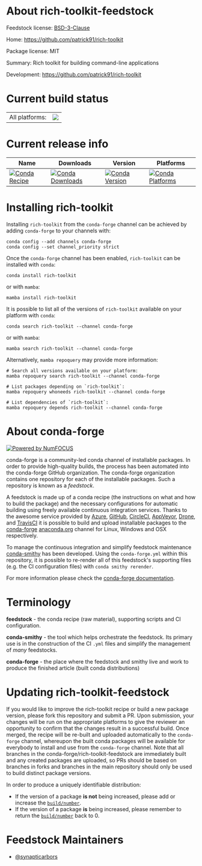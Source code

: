 About rich-toolkit-feedstock
============================

Feedstock license: [BSD-3-Clause](https://github.com/conda-forge/rich-toolkit-feedstock/blob/main/LICENSE.txt)

Home: https://github.com/patrick91/rich-toolkit

Package license: MIT

Summary: Rich toolkit for building command-line applications

Development: https://github.com/patrick91/rich-toolkit

Current build status
====================


<table><tr><td>All platforms:</td>
    <td>
      <a href="https://dev.azure.com/conda-forge/feedstock-builds/_build/latest?definitionId=24261&branchName=main">
        <img src="https://dev.azure.com/conda-forge/feedstock-builds/_apis/build/status/rich-toolkit-feedstock?branchName=main">
      </a>
    </td>
  </tr>
</table>

Current release info
====================

| Name | Downloads | Version | Platforms |
| --- | --- | --- | --- |
| [![Conda Recipe](https://img.shields.io/badge/recipe-rich--toolkit-green.svg)](https://anaconda.org/conda-forge/rich-toolkit) | [![Conda Downloads](https://img.shields.io/conda/dn/conda-forge/rich-toolkit.svg)](https://anaconda.org/conda-forge/rich-toolkit) | [![Conda Version](https://img.shields.io/conda/vn/conda-forge/rich-toolkit.svg)](https://anaconda.org/conda-forge/rich-toolkit) | [![Conda Platforms](https://img.shields.io/conda/pn/conda-forge/rich-toolkit.svg)](https://anaconda.org/conda-forge/rich-toolkit) |

Installing rich-toolkit
=======================

Installing `rich-toolkit` from the `conda-forge` channel can be achieved by adding `conda-forge` to your channels with:

```
conda config --add channels conda-forge
conda config --set channel_priority strict
```

Once the `conda-forge` channel has been enabled, `rich-toolkit` can be installed with `conda`:

```
conda install rich-toolkit
```

or with `mamba`:

```
mamba install rich-toolkit
```

It is possible to list all of the versions of `rich-toolkit` available on your platform with `conda`:

```
conda search rich-toolkit --channel conda-forge
```

or with `mamba`:

```
mamba search rich-toolkit --channel conda-forge
```

Alternatively, `mamba repoquery` may provide more information:

```
# Search all versions available on your platform:
mamba repoquery search rich-toolkit --channel conda-forge

# List packages depending on `rich-toolkit`:
mamba repoquery whoneeds rich-toolkit --channel conda-forge

# List dependencies of `rich-toolkit`:
mamba repoquery depends rich-toolkit --channel conda-forge
```


About conda-forge
=================

[![Powered by
NumFOCUS](https://img.shields.io/badge/powered%20by-NumFOCUS-orange.svg?style=flat&colorA=E1523D&colorB=007D8A)](https://numfocus.org)

conda-forge is a community-led conda channel of installable packages.
In order to provide high-quality builds, the process has been automated into the
conda-forge GitHub organization. The conda-forge organization contains one repository
for each of the installable packages. Such a repository is known as a *feedstock*.

A feedstock is made up of a conda recipe (the instructions on what and how to build
the package) and the necessary configurations for automatic building using freely
available continuous integration services. Thanks to the awesome service provided by
[Azure](https://azure.microsoft.com/en-us/services/devops/), [GitHub](https://github.com/),
[CircleCI](https://circleci.com/), [AppVeyor](https://www.appveyor.com/),
[Drone](https://cloud.drone.io/welcome), and [TravisCI](https://travis-ci.com/)
it is possible to build and upload installable packages to the
[conda-forge](https://anaconda.org/conda-forge) [anaconda.org](https://anaconda.org/)
channel for Linux, Windows and OSX respectively.

To manage the continuous integration and simplify feedstock maintenance
[conda-smithy](https://github.com/conda-forge/conda-smithy) has been developed.
Using the ``conda-forge.yml`` within this repository, it is possible to re-render all of
this feedstock's supporting files (e.g. the CI configuration files) with ``conda smithy rerender``.

For more information please check the [conda-forge documentation](https://conda-forge.org/docs/).

Terminology
===========

**feedstock** - the conda recipe (raw material), supporting scripts and CI configuration.

**conda-smithy** - the tool which helps orchestrate the feedstock.
                   Its primary use is in the construction of the CI ``.yml`` files
                   and simplify the management of *many* feedstocks.

**conda-forge** - the place where the feedstock and smithy live and work to
                  produce the finished article (built conda distributions)


Updating rich-toolkit-feedstock
===============================

If you would like to improve the rich-toolkit recipe or build a new
package version, please fork this repository and submit a PR. Upon submission,
your changes will be run on the appropriate platforms to give the reviewer an
opportunity to confirm that the changes result in a successful build. Once
merged, the recipe will be re-built and uploaded automatically to the
`conda-forge` channel, whereupon the built conda packages will be available for
everybody to install and use from the `conda-forge` channel.
Note that all branches in the conda-forge/rich-toolkit-feedstock are
immediately built and any created packages are uploaded, so PRs should be based
on branches in forks and branches in the main repository should only be used to
build distinct package versions.

In order to produce a uniquely identifiable distribution:
 * If the version of a package **is not** being increased, please add or increase
   the [``build/number``](https://docs.conda.io/projects/conda-build/en/latest/resources/define-metadata.html#build-number-and-string).
 * If the version of a package **is** being increased, please remember to return
   the [``build/number``](https://docs.conda.io/projects/conda-build/en/latest/resources/define-metadata.html#build-number-and-string)
   back to 0.

Feedstock Maintainers
=====================

* [@synapticarbors](https://github.com/synapticarbors/)

